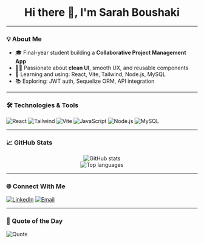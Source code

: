 <h1 align="center">Hi there 👋, I'm Sarah Boushaki</h1>


---

### 💡 About Me

- 🎓 Final-year student building a **Collaborative Project Management App**
- 👩‍💻 Passionate about **clean UI**, smooth UX, and reusable components
- 🚀 Learning and using: React, Vite, Tailwind, Node.js, MySQL
- 📚 Exploring: JWT auth, Sequelize ORM, API integration

---

### 🛠️ Technologies & Tools

![React](https://img.shields.io/badge/-React-20232A?logo=react)
![Tailwind](https://img.shields.io/badge/-TailwindCSS-06B6D4?logo=tailwind-css&logoColor=white)
![Vite](https://img.shields.io/badge/-Vite-646CFF?logo=vite&logoColor=white)
![JavaScript](https://img.shields.io/badge/-JavaScript-F7DF1E?logo=javascript&logoColor=black)
![Node.js](https://img.shields.io/badge/-Node.js-339933?logo=node.js)
![MySQL](https://img.shields.io/badge/-MySQL-4479A1?logo=mysql)

---

### 📈 GitHub Stats

<p align="center">
  <img src="https://github-readme-stats.vercel.app/api?username=sarahboushaki&show_icons=true&theme=tokyonight" alt="GitHub stats" />
  <br />
  <img src="https://github-readme-stats.vercel.app/api/top-langs/?username=sarahboushaki&layout=compact&theme=tokyonight" alt="Top languages" />
</p>

---

### 🌐 Connect With Me

[![LinkedIn](https://img.shields.io/badge/-LinkedIn-blue?logo=linkedin&style=flat)](https://linkedin.com/in/your-link)
[![Email](https://img.shields.io/badge/-Email-EA4335?logo=gmail&logoColor=white)](mailto:youremail@example.com)

---

### 💬 Quote of the Day

![Quote](https://quotes-github-readme.vercel.app/api)

